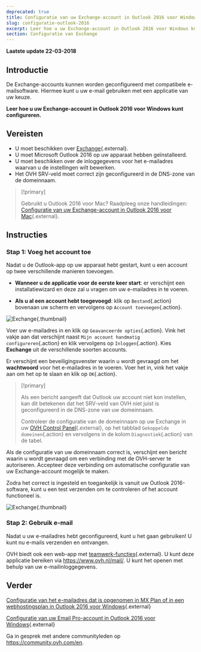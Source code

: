 ```yaml
---
deprecated: true
title: Configuratie van uw Exchange-account in Outlook 2016 voor Windows
slug: configuratie-outlook-2016
excerpt: Leer hoe u uw Exchange-account in Outlook 2016 voor Windows kunt configureren
section: Configuratie van Exchange
---
```


**Laatste update 22-03-2018**

## Introductie

De Exchange-accounts kunnen worden geconfigureerd met compatibele e-mailsoftware. Hiermee kunt u uw e-mail gebruiken met een applicatie van uw keuze.

**Leer hoe u uw Exchange-account in Outlook 2016 voor Windows kunt configureren.**

## Vereisten

- U moet beschikken over [Exchange](https://www.ovh.com/nl/emails/){.external}.
- U moet Microsoft Outlook 2016 op uw apparaat hebben geïnstalleerd.
- U moet beschikken over de inloggegevens voor het e-mailadres waarvan u de instellingen wilt bewerken.
- Het OVH SRV-veld moet correct zijn geconfigureerd in de DNS-zone van de domeinnaam.

> [!primary]
>
> Gebruikt u Outlook 2016 voor Mac? Raadpleeg onze handleidingen: [Configuratie van uw Exchange-account in Outlook 2016 voor Mac](https://docs.ovh.com/nl/microsoft-collaborative-solutions/configuratie-outlook-2016-mac/){.external}.
>

## Instructies

### Stap 1: Voeg het account toe

Nadat u de Outlook-app op uw apparaat hebt gestart, kunt u een account op twee verschillende manieren toevoegen.

- **Wanneer u de applicatie voor de eerste keer start**: er verschijnt een installatiewizard en deze zal u vragen om uw e-mailadres in te voeren.

- **Als u al een account hebt toegevoegd**: klik op `Bestand`{.action} bovenaan uw scherm en vervolgens op `Account toevoegen`{.action}.

![Exchange](images/configuration-outlook-2016-windows-step1.png){.thumbnail}

Voer uw e-mailadres in en klik op `Geavanceerde opties`{.action}. Vink het vakje aan dat verschijnt naast `Mijn account handmatig configureren`{.action} en klik vervolgens op `Inloggen`{.action}. Kies **Exchange** uit de verschillende soorten accounts.

Er verschijnt een beveiligingsvenster waarin u wordt gevraagd om het **wachtwoord** voor het e-mailadres in te voeren. Voer het in, vink het vakje aan om het op te slaan en klik op `OK`{.action}.

> [!primary]
>
> Als een bericht aangeeft dat Outlook uw account niet kon instellen, kan dit betekenen dat het SRV-veld van OVH niet juist is geconfigureerd in de DNS-zone van uw domeinnaam.
>
> Controleer de configuratie van de domeinnaam op uw Exchange in uw [OVH Control Panel](https://www.ovh.com/auth/?action=gotomanager&from=https://www.ovh.nl/&ovhSubsidiary=nl){.external}, op het tabblad `Gekoppelde domeinen`{.action} en vervolgens in de kolom `Diagnostiek`{.action} van de tabel.
>

Als de configuratie van uw domeinnaam correct is, verschijnt een bericht waarin u wordt gevraagd om een verbinding met de OVH-server te autoriseren. Accepteer deze verbinding om automatische configuratie van uw Exchange-account mogelijk te maken.

Zodra het correct is ingesteld en toegankelijk is vanuit uw Outlook 2016-software, kunt u een test verzenden om te controleren of het account functioneel is.

![Exchange](images/configuration-outlook-2016-windows-exchange-step2.png){.thumbnail}

### Stap 2: Gebruik e-mail

Nadat u uw e-mailadres hebt geconfigureerd, kunt u het gaan gebruiken! U kunt nu e-mails verzenden en ontvangen.

OVH biedt ook een web-app met [teamwerk-functies](https://www.ovh.com/nl/emails/){.external}. U kunt deze applicatie bereiken via <https://www.ovh.nl/mail/>. U kunt het openen met behulp van uw e-mailinloggegevens.

## Verder

[Configuratie van het e-mailadres dat is opgenomen in MX Plan of in een webhostingsplan in Outlook 2016 voor Windows](https://docs.ovh.com/nl/emails/configuratie-outlook-2016/){.external}

[Configuratie van uw Email Pro-account in Outlook 2016 voor Windows](https://docs.ovh.com/nl/emails-pro/configuratie-outlook-2016/){.external}

Ga in gesprek met andere communityleden op <https://community.ovh.com/en>.